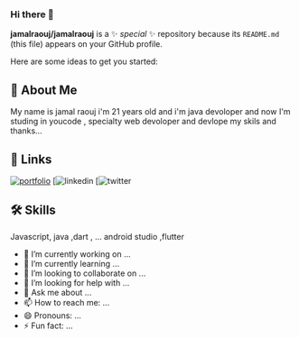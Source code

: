 ### Hi there 👋


**jamalraouj/jamalraouj** is a ✨ _special_ ✨ repository because its `README.md` (this file) appears on your GitHub profile.

Here are some ideas to get you started:
## 🚀 About Me
My name is jamal raouj i'm 21 years old and i'm java devoloper and now
 I'm studing in youcode , specialty web devoloper and devlope my skils and thanks...

## 🔗 Links
[![portfolio](https://img.shields.io/badge/my_portfolio-000?style=for-the-badge&logo=ko-fi&logoColor=white)](https://katherinempeterson.com/)
[![linkedin](https://www.linkedin.com/in/jamal-raouj-b127bb1ba/)
[![twitter](https://twitter.com/Jamal52691372?t=ZpYtBFLuANLjkGv1FAphew&s=09)

## 🛠 Skills
Javascript, java ,dart , ...
android studio ,flutter


- 🔭 I’m currently working on ...
- 🌱 I’m currently learning ...
- 👯 I’m looking to collaborate on ...
- 🤔 I’m looking for help with ...
- 💬 Ask me about ...
- 📫 How to reach me: ...
- 😄 Pronouns: ...
- ⚡ Fun fact: ...




